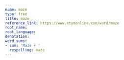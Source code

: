```yaml
---
name: maze
type: free
title: maze
reference_link: https://www.etymonline.com/word/maze
root_name: 
root_language: 
denotation: 
word_sums:
- sum: 'Maze + '
  respelling: maze
---
```

